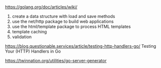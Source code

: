 https://golang.org/doc/articles/wiki/

1. create a data structure with load and save methods
2. use the net/http package to build web applications
3. use the html/template package to process HTML templates
4. template caching
5. validation


https://blog.questionable.services/article/testing-http-handlers-go/
Testing Your (HTTP) Handlers in Go

https://twinnation.org/utilities/go-server-generator
